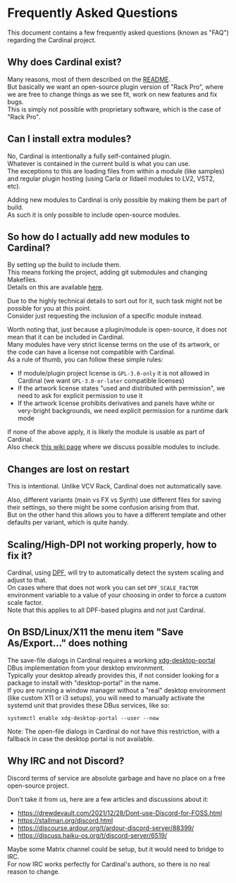 # Frequently Asked Questions

This document contains a few frequently asked questions (known as "FAQ") regarding the Cardinal project.

## Why does Cardinal exist?

Many reasons, most of them described on the [README](../README.md#why).  
But basically we want an open-source plugin version of "Rack Pro",
where we are free to change things as we see fit, work on new features and fix bugs.  
This is simply not possible with proprietary software, which is the case of "Rack Pro".

## Can I install extra modules?

No, Cardinal is intentionally a fully self-contained plugin.  
Whatever is contained in the current build is what you can use.  
The exceptions to this are loading files from within a module (like samples)
and regular plugin hosting (using Carla or Ildaeil modules to LV2, VST2, etc).

Adding new modules to Cardinal is only possible by making them be part of build.  
As such it is only possible to include open-source modules.

## So how do I actually add new modules to Cardinal?

By setting up the build to include them.  
This means forking the project, adding git submodules and changing Makefiles.  
Details on this are available [here](https://github.com/DISTRHO/Cardinal/discussions/28).

Due to the highly technical details to sort out for it, such task might not be possible for you at this point.  
Consider just requesting the inclusion of a specific module instead.

Worth noting that, just because a plugin/module is open-source, it does not mean that it can be included in Cardinal.  
Many modules have very strict license terms on the use of its artwork,
or the code can have a license not compatible with Cardinal.  
As a rule of thumb, you can follow these simple rules:

- If module/plugin project license is `GPL-3.0-only` it is not allowed in Cardinal (we want `GPL-3.0-or-later` compatible licenses)
- If the artwork license states "used and distributed with permission", we need to ask for explicit permission to use it
- If the artwork license prohibits derivatives and panels have white or very-bright backgrounds, we need explicit permission for a runtime dark mode

If none of the above apply, it is likely the module is usable as part of Cardinal.  
Also check [this wiki page](https://github.com/DISTRHO/Cardinal/wiki/Possible-modules-to-include)
where we discuss possible modules to include.

## Changes are lost on restart

This is intentional. Unlike VCV Rack, Cardinal does not automatically save.

Also, different variants (main vs FX vs Synth) use different files for saving their settings, so there might be some confusion arising from that.  
But on the other hand this allows you to have a different template and other defaults per variant, which is quite handy.

## Scaling/High-DPI not working properly, how to fix it?

Cardinal, using [DPF](https://github.com/DISTRHO/DPF), will try to automatically detect the system scaling and adjust to that.  
On cases where that does not work you can set `DPF_SCALE_FACTOR` environment variable to a value of your choosing in order to force a custom scale factor.  
Note that this applies to all DPF-based plugins and not just Cardinal.

## On BSD/Linux/X11 the menu item "Save As/Export..." does nothing

The save-file dialogs in Cardinal requires a working [xdg-desktop-portal](https://github.com/flatpak/xdg-desktop-portal) DBus implementation from your desktop environment.  
Typically your desktop already provides this, if not consider looking for a package to install with "desktop-portal" in the name.  
If you are running a window manager without a "real" desktop environment (like custom X11 or i3 setups),
you will need to manually activate the systemd unit that provides these DBus services, like so:

```
systemctl enable xdg-desktop-portal --user --now
```

Note: The open-file dialogs in Cardinal do not have this restriction, with a fallback in case the desktop portal is not available.

## Why IRC and not Discord?

Discord terms of service are absolute garbage and have no place on a free open-source project.

Don't take it from us, here are a few articles and discussions about it:

- https://drewdevault.com/2021/12/28/Dont-use-Discord-for-FOSS.html
- https://stallman.org/discord.html
- https://discourse.ardour.org/t/ardour-discord-server/88399/
- https://discuss.haiku-os.org/t/discord-server/6519/

Maybe some Matrix channel could be setup, but it would need to bridge to IRC.  
For now IRC works perfectly for Cardinal's authors, so there is no real reason to change.
